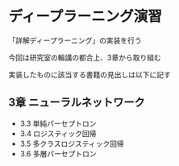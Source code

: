 # ディープラーニング演習
「詳解ディープラーニング」の実装を行う

今回は研究室の輪講の都合上、3章から取り組む

実装したものに該当する書籍の見出しは以下に記す

## 3章 ニューラルネットワーク
- 3.3 単純パーセプトロン
- 3.4 ロジスティック回帰
- 3.5 多クラスロジスティック回帰
- 3.6 多層パーセプトロン